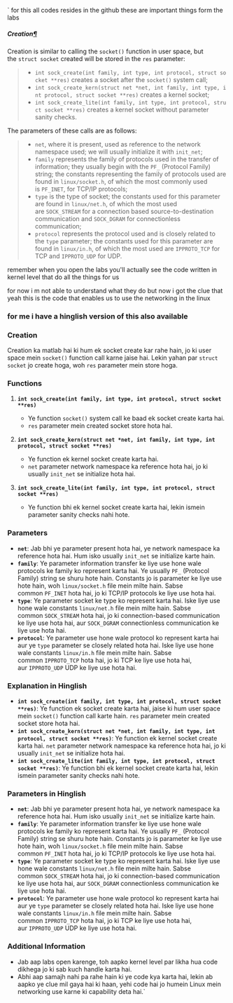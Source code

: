 `
for this all codes resides in the github
these are important things form the labs 

##### Creation[¶](https://linux-kernel-labs.github.io/refs/heads/master/labs/networking.html#creation "Permalink to this headline")

Creation is similar to calling the `socket()` function in user space, but the `struct socket` created will be stored in the `res` parameter:

> - `int sock_create(int family, int type, int protocol, struct socket **res)` creates a socket after the `socket()` system call;
> - `int sock_create_kern(struct net *net, int family, int type, int protocol, struct socket **res)` creates a kernel socket;
> - `int sock_create_lite(int family, int type, int protocol, struct socket **res)` creates a kernel socket without parameter sanity checks.

The parameters of these calls are as follows:

> - `net`, where it is present, used as reference to the network namespace used; we will usually initialize it with `init_net`;
> - `family` represents the family of protocols used in the transfer of information; they usually begin with the `PF_` (Protocol Family) string; the constants representing the family of protocols used are found in `linux/socket.h`, of which the most commonly used is `PF_INET`, for TCP/IP protocols;
> - `type` is the type of socket; the constants used for this parameter are found in `linux/net.h`, of which the most used are `SOCK_STREAM` for a connection based source-to-destination communication and `SOCK_DGRAM` for connectionless communication;
> - `protocol` represents the protocol used and is closely related to the `type` parameter; the constants used for this parameter are found in `linux/in.h`, of which the most used are `IPPROTO_TCP` for TCP and `IPPROTO_UDP` for UDP.

remember when you open the labs you'll actually see the code written in kernel level that do all the things for us

for now i m not able to understand what they do but now i got the clue that yeah this is the code that enables us to use the networking in the linux


### for me i have a hinglish version of this also available

### Creation

Creation ka matlab hai ki hum ek socket create kar rahe hain, jo ki user space mein `socket()` function call karne jaise hai. Lekin yahan par `struct socket` jo create hoga, woh `res` parameter mein store hoga.

### Functions

1. **`int sock_create(int family, int type, int protocol, struct socket **res)`**
    
    - Ye function `socket()` system call ke baad ek socket create karta hai.
    - `res` parameter mein created socket store hota hai.
2. **`int sock_create_kern(struct net *net, int family, int type, int protocol, struct socket **res)`**
    
    - Ye function ek kernel socket create karta hai.
    - `net` parameter network namespace ka reference hota hai, jo ki usually `init_net` se initialize hota hai.
3. **`int sock_create_lite(int family, int type, int protocol, struct socket **res)`**
    
    - Ye function bhi ek kernel socket create karta hai, lekin ismein parameter sanity checks nahi hote.

### Parameters

- **`net`**: Jab bhi ye parameter present hota hai, ye network namespace ka reference hota hai. Hum isko usually `init_net` se initialize karte hain.
- **`family`**: Ye parameter information transfer ke liye use hone wale protocols ke family ko represent karta hai. Ye usually `PF_` (Protocol Family) string se shuru hote hain. Constants jo is parameter ke liye use hote hain, woh `linux/socket.h` file mein milte hain. Sabse common `PF_INET` hota hai, jo ki TCP/IP protocols ke liye use hota hai.
- **`type`**: Ye parameter socket ke type ko represent karta hai. Iske liye use hone wale constants `linux/net.h` file mein milte hain. Sabse common `SOCK_STREAM` hota hai, jo ki connection-based communication ke liye use hota hai, aur `SOCK_DGRAM` connectionless communication ke liye use hota hai.
- **`protocol`**: Ye parameter use hone wale protocol ko represent karta hai aur ye `type` parameter se closely related hota hai. Iske liye use hone wale constants `linux/in.h` file mein milte hain. Sabse common `IPPROTO_TCP` hota hai, jo ki TCP ke liye use hota hai, aur `IPPROTO_UDP` UDP ke liye use hota hai.

### Explanation in Hinglish

- **`int sock_create(int family, int type, int protocol, struct socket **res)`**: Ye function ek socket create karta hai, jaise ki hum user space mein `socket()` function call karte hain. `res` parameter mein created socket store hota hai.
- **`int sock_create_kern(struct net *net, int family, int type, int protocol, struct socket **res)`**: Ye function ek kernel socket create karta hai. `net` parameter network namespace ka reference hota hai, jo ki usually `init_net` se initialize hota hai.
- **`int sock_create_lite(int family, int type, int protocol, struct socket **res)`**: Ye function bhi ek kernel socket create karta hai, lekin ismein parameter sanity checks nahi hote.

### Parameters in Hinglish

- **`net`**: Jab bhi ye parameter present hota hai, ye network namespace ka reference hota hai. Hum isko usually `init_net` se initialize karte hain.
- **`family`**: Ye parameter information transfer ke liye use hone wale protocols ke family ko represent karta hai. Ye usually `PF_` (Protocol Family) string se shuru hote hain. Constants jo is parameter ke liye use hote hain, woh `linux/socket.h` file mein milte hain. Sabse common `PF_INET` hota hai, jo ki TCP/IP protocols ke liye use hota hai.
- **`type`**: Ye parameter socket ke type ko represent karta hai. Iske liye use hone wale constants `linux/net.h` file mein milte hain. Sabse common `SOCK_STREAM` hota hai, jo ki connection-based communication ke liye use hota hai, aur `SOCK_DGRAM` connectionless communication ke liye use hota hai.
- **`protocol`**: Ye parameter use hone wale protocol ko represent karta hai aur ye `type` parameter se closely related hota hai. Iske liye use hone wale constants `linux/in.h` file mein milte hain. Sabse common `IPPROTO_TCP` hota hai, jo ki TCP ke liye use hota hai, aur `IPPROTO_UDP` UDP ke liye use hota hai.

### Additional Information

- Jab aap labs open karenge, toh aapko kernel level par likha hua code dikhega jo ki sab kuch handle karta hai.
- Abhi aap samajh nahi pa rahe hain ki ye code kya karta hai, lekin ab aapko ye clue mil gaya hai ki haan, yehi code hai jo humein Linux mein networking use karne ki capability deta hai.`